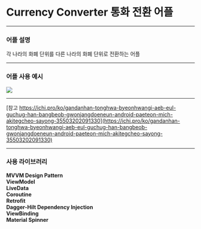 # Currency Converter 통화 전환 어플

***
### 어플 설명
각 나라의 화폐 단위를 다른 나라의 화폐 단위로 전환하는 어플


***
### 어플 사용 예시
<img src="https://user-images.githubusercontent.com/59963677/138079429-54dc58d8-deeb-48b2-ba2a-29a867f9c21d.gif" />

***
[참고 https://ichi.pro/ko/gandanhan-tonghwa-byeonhwangi-aeb-eul-guchug-han-bangbeob-gwonjangdoeneun-android-paeteon-mich-akitegcheo-sayong-35503202091330](https://ichi.pro/ko/gandanhan-tonghwa-byeonhwangi-aeb-eul-guchug-han-bangbeob-gwonjangdoeneun-android-paeteon-mich-akitegcheo-sayong-35503202091330)

***
### 사용 라이브러리   
  
**MVVM Design Pattern**  
**ViewModel**  
**LiveData**  
**Coroutine**  
**Retrofit**  
**Dagger-Hilt Dependency Injection**  
**ViewBinding**  
**Material Spinner**  

